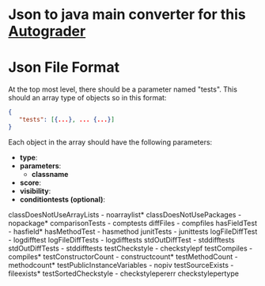 # Json to java main converter for this [Autograder](https://github.com/bralax/gradescope_autograder)


# Json File Format

At the top most level, there should be a parameter named "tests". This should an array type of objects so in this format:

```json
{
   "tests": [{...}, ... {...}]
}
```
   
Each object in the array should have the following parameters:
   - **type**:
   - **parameters**:
     - **classname**
   - **score**:
   - **visibility**:
   - **conditiontests (optional)**: 

classDoesNotUseArrayLists - noarraylist*
classDoesNotUsePackages - nopackage*
comparisonTests - comptests
diffFiles - compfiles
hasFieldTest - hasfield*
hasMethodTest - hasmethod
junitTests - junittests
logFileDiffTest - logdifftest
logFileDiffTests - logdifftests
stdOutDiffTest - stddifftests
stdOutDiffTests - stddifftests
testCheckstyle - checkstylepf
testCompiles - compiles*
testConstructorCount - constructcount*
testMethodCount - methodcount*
testPublicInstanceVariables - nopiv
testSourceExists - fileexists*
testSortedCheckstyle - checkstylepererr  checkstylepertype
